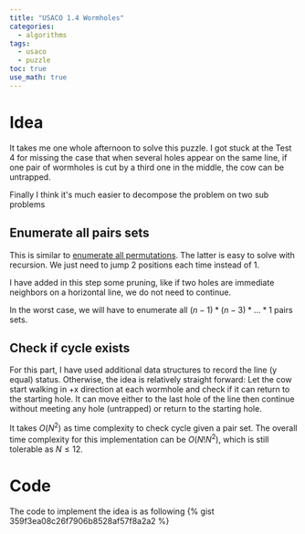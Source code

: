 ```yaml
---
title: "USACO 1.4 Wormholes"
categories:
  - algorithms
tags:
  - usaco
  - puzzle
toc: true
use_math: true
---
```



# Idea

It takes me one whole afternoon to solve this puzzle. I got stuck at the Test
4 for missing the case that when several holes appear on the same line, if
one pair of wormholes is cut by a third one in the middle, the cow can be
untrapped.

Finally I think it's much easier to decompose the problem on two sub problems

## Enumerate all pairs sets

This is similar to [enumerate all permutations](https://www.geeksforgeeks.org/write-a-c-program-to-print-all-permutations-of-a-given-string/).
The latter is easy to solve with recursion. We just need to jump 2
 positions each time instead of 1.
 
I have added in this step some pruning, like if two holes are immediate neighbors on a horizontal line, we do not need to continue.

In the worst case, we will have to enumerate all $(n - 1) * (n - 3) * ... * 1$ pairs sets.

## Check if cycle exists

For this part, I have used additional data structures to record the line (y equal) status. Otherwise, the idea is relatively straight forward: Let the cow start walking in +x direction at each wormhole and check if it can return to the starting hole. It can move either to the last hole of the line then continue without meeting any hole (untrapped) or return to the starting hole.

It takes $O(N^2)$ as time complexity to check cycle given a pair set. The overall time complexity for this implementation can be $O(N!N^2)$, which is still tolerable as $N \leq 12$.

# Code

The code to implement the idea is as following
{% gist 359f3ea08c26f7906b8528af57f8a2a2 %}
